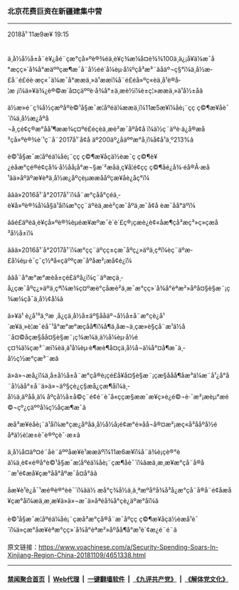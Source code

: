 ### 北京花费巨资在新疆建集中营
------------------------

<div class="published">
 <span class="date" title="ä¸­å½æ¶é´">
  <time datetime="2018-11-09T19:15:42+08:00">
   2018å¹´11æ9æ¥ 19:15
  </time>
 </span>
</div>
<br/>
<div class="wsw">
 <p>
  ä¸­å½å½å±å¨è¥¿åé¨çæ°çå»ºè®¾éä¸­è¥ç¾æ¼å¤è¾¾100ä¸ä¿¡å¥ä¼æ¯å°æçç»´å¾å°æäººçæ¶æ¯å¨å½éé´å¼èµ·å¼ºçå³æ³¨ãåäº¬ç§°ï¼ä¸­å½æ­£å¨é£éè·æç«¯ä¼æ¯å°ææä¸»ä¹ææï¼å¨é£éå»ºç«èä¸å¹è®­å­¦æ ¡ï¼ä»¥ä¾¿è®©æ´å¤çäººè·å¾å°±ä¸æè½ï¼è±ç¦»ææä¸»ä¹å½±åã
 </p>
 <p>
  ä½æ»é¨ç¾å½çæºåºè©¹å§æ¯æ¦åºéä¼ææä¸ï¼11æ5æ¥ï¼åè¡¨çç ç©¶æ¥åè¯´ï¼ä¸­å½æ¿åºå¬å¸çé¢ç®æ°å­å¹¶ææ¾ç¤ºé£éçèä¸æè²æ¯åºå¢å ï¼ä½ç¨äºè·ä¿å®æå³çå»ºè®¾è´¹ç¨å¨2017å¹´å¢å äº200äº¿åäººæ°å¸ï¼å¢å¹ä¸º213%ã
 </p>
 <p>
  è©¹å§æ¯æ¦åºéä¼åè¡¨çç ç©¶æ¥åçä½èæ¯ç ç©¶è¥¿èåæ°çé®é¢çå¾·å½å­å¡å°æ¬§æ´²æåä¸ç¥å­¦é¢çç ç©¶åé¿å¾·éå®Â·æå¹ãä»åºäºæ¥èªä¸­å½æ¿åºçèµææååºçæ¥åè¿åç°ï¼
 </p>
 <p>
  ââä»2016å¹´å°2017å¹´ï¼å¨æ°çåå°çéä¸­è¥å»ºè®¾å¼å§ä¹åï¼æ°çç¨äºèä¸æè²çæ¯åºä¸æ¯å¢å èæ¯åå°äºï¼
 </p>
 <p>
  ââé£äºéä¸­è¥çå»ºè®¾èµéæ¥æºæ¯è´è´£ç®¡çæè¿è¢«åæ¶çå³æç³»ç»çæå³å½å±ï¼
 </p>
 <p>
  ââä»2016å¹´å°2017å¹´ï¼æ°çç¨äºçç±çæ¯åºç¿»äºä¸çªï¼èç¨äºæ­£å¼èµ·è¯ç¯ç½ªå«çäººçæ¯åºåæ²¡æå¢é¿ï¼
 </p>
 <p>
  ââå¨å°æ°æ°æèå±çé£äºå¿ï¼ç¨äºæçä¸­å¿çæ¯åºç¿»äºä¸çªï¼æ¾ç¤ºæè°çåæè²ä¸æ¯æ°çç»´å¾å°èªæ²»åºå¤§è§æ¨¡ç¾æ¼çå¯ä¸å½¢å¼ã
 </p>
 <p>
  ä»¥ä¹ è¿å¹³ä¸ºæ ¸å¿çä¸­å½å±äº§ååäº¬å½å±å¨æ°çè¿å¹´æ¥ä¸»è¦æ¯éå¯¹å°æ°æ°æçåå¶ï¼å¶ä¸­åæ¬ä¸çæ­»è§çå¨æ¹ä½å¨å¤©åçæ§åå¤§è§æ¨¡ç¾æ¼ä¸ä½å¼èµ·å½éç¤¾ä¼çæ³¨æï¼èä¸ä¹å¼èµ·è¶æè¶å¤çä¸­å½å¬ä¼å°¤å¶æ¯ä¸­å½ç½æ°çæ³¨æã
 </p>
 <p>
  ä»ä»¬æå¿ï¼ä¸­å±å½å±å¨æ°çå®è¡çé£å¥å¤§è§æ¨¡çæ§ååå¶åæ³ä¼æ¨å¹¿å°å¨å½ãå°±å¨ä»ä»¬äº§çè¿ç§æå¿çæ¶åï¼ä¸­å½ä¸äºåå¸ä¼ åºçå½å±å©ç¨é¢é¨è¯å«ç­çæ§ææ¯æ¥ç»è¿é©¬è·¯æ²¡æèµ°æé©¬çº¿çäººå¼ç½åçæ¶æ¯ã
 </p>
 <p>
  æå³æ¥éåè¡¨ä¹åï¼æ°çæ¿åºåä¸­å½å½å¡é¢æ°é»åå¬å®¤æ²¡æç«å³ååºå½éåªä½è¦æ±è¯è®ºçè¯·æ±ã
 </p>
 <p>
  ä¸­å½å¤äº¤é¨åè¨äººåæ¥è¹ææäºï¼11æ6æ¥ï¼å¨ä¾è¡çè®°èä¼ä¸è¢«é®å°è©¹å§æ¯æ¦åºéä¼åè¡¨çæ¶åè¯´ï¼âæä¸æ¸æ¥æ°çå¨å®å¨æ¹é¢æå¥çæ°å­å°åºæ¯å¤å°âã
 </p>
 <p>
  åæ¥è¹è¿å¯¹æé®è®°èè¯´ï¼âä½ æå°ç¾å½ä¸ä¸ªæºåºå¾å³å¿æ°çå¨å®å¨é¢åæå¥çæ°å­ï¼æä¸æ¸æ¥ä»ä»¬æ¯ä»åªéå¾å°çè¿äºæ°å­ï¼â
  <br/>
  <br/>
  è©¹å§æ¯æ¦åºéä¼åè¡¨çæå³æ°çå®å¨æ¯åºçç ç©¶æ¥åçä½èæå¹è¯´ï¼ä»çæ°å­æ¥èªæ°çç»´å¾å°èªæ²»åºåå¶å°æ¹è´¢æ¿é¨é¨ã
 </p>
</div>

原文链接：https://www.voachinese.com/a/Security-Spending-Soars-In-Xinjiang-Region-China-20181109/4651338.html


------------------------
#### [禁闻聚合首页](https://github.com/gfw-breaker/banned-news/blob/master/README.md) &nbsp;|&nbsp; [Web代理](https://github.com/gfw-breaker/open-proxy/blob/master/README.md) &nbsp;|&nbsp;  [一键翻墙软件](https://github.com/gfw-breaker/nogfw/blob/master/README.md) &nbsp;|&nbsp; [《九评共产党》](https://github.com/gfw-breaker/9ping.md/blob/master/README.md#九评之一评共产党是什么) &nbsp;|&nbsp; [《解体党文化》](https://github.com/gfw-breaker/jtdwh.md/blob/master/README.md#绪论)
